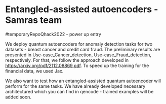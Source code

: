 # Entangled-assisted autoencoders - Samras team
#temporaryRepoQhack2022 - power up entry

We deploy quantum autoencoders for anomaly detection tasks for two datasets - breast cancer and credit card fraud. The preliminary results are presented in Use-case_Cancer_detection, Use-case_Fraud_detection, respectively. 
For that, we follow the approach developed in https://arxiv.org/pdf/2112.08869.pdf. To speed up the training for the financial data, we used Jax.

We also want to test how an entangled-assisted quantum autoencoder will perform for the same tasks. We have already developed necessary architectured which you can find in qencode - trained examples will be added soon.
